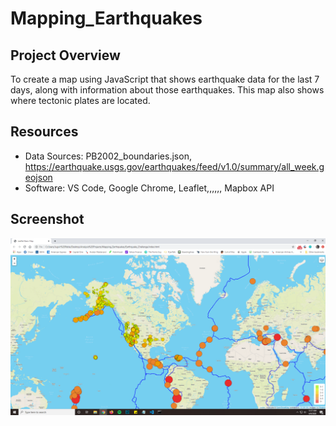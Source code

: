 # Mapping_Earthquakes

## Project Overview
To create a map using JavaScript that shows earthquake data for the last 7 days, along with information about those earthquakes. This map also shows where tectonic plates are located.

## Resources
 - Data Sources: PB2002_boundaries.json, https://earthquake.usgs.gov/earthquakes/feed/v1.0/summary/all_week.geojson
 - Software: VS Code, Google Chrome, Leaflet,,,,,, Mapbox API
 
## Screenshot
![Screenshot](https://github.com/jugvirpabla/Mapping_Earthquakes/blob/master/screenshot.png)
